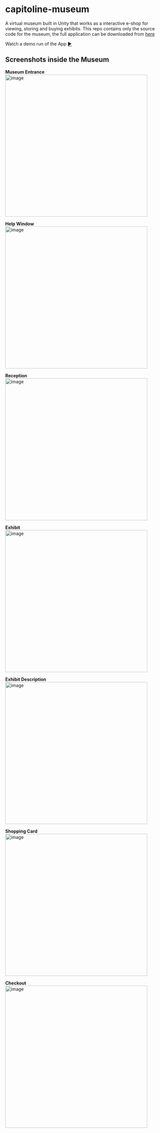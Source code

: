 # capitoline-museum
Α virtual museum built in Unity that works as a interactive e-shop for viewing, storing and buying exhibits. 
This repo contains only the source code for the museum, the full application can be downloaded from [here](https://drive.google.com/uc?export=download&id=1e3erQilhmBBAOJXTtidC4z-Of7QlaG9Y)

Watch a demo run of the App [▶️](https://drive.google.com/file/d/152mJKthaQg0ym4voOZPxBsyjm-kSmoyZ/view?usp=share_link)

## Screenshots inside the Museum
**Museum Entrance**<br>
<img width="450" alt="image" src="https://github.com/ConSpd/capitoline-museum/assets/74179715/21fd9c1b-b8ab-47e7-97e4-0366a5156c19"><br>

**Help Window**<br>
<img width="450" alt="image" src="https://github.com/ConSpd/capitoline-museum/assets/74179715/b1140ad2-417d-4913-8c5e-69caecbdd5cf"><br>

**Reception**<br>
<img width="450" alt="image" src="https://github.com/ConSpd/capitoline-museum/assets/74179715/260f4aa5-1799-4ccb-9b72-db6e86ee22b6"><br>

**Exhibit**<br>
<img width="450" alt="image" src="https://github.com/ConSpd/capitoline-museum/assets/74179715/9ce505b9-85b4-4f3c-b864-a39f2d425dfb"><br>

**Exhibit Description**<br>
<img width="450" alt="image" src="https://github.com/ConSpd/capitoline-museum/assets/74179715/00b06828-b65a-49c3-8514-58d6141612de"><br>

**Shopping Card**<br>
<img width="450" alt="image" src="https://github.com/ConSpd/capitoline-museum/assets/74179715/edf08396-f221-42a6-b26a-18ae0b3f01b0"><br>

**Checkout**<br>
<img width="450" alt="image" src="https://github.com/ConSpd/capitoline-museum/assets/74179715/836b7983-a40c-45bd-8a43-adb530435cdb"><br>
